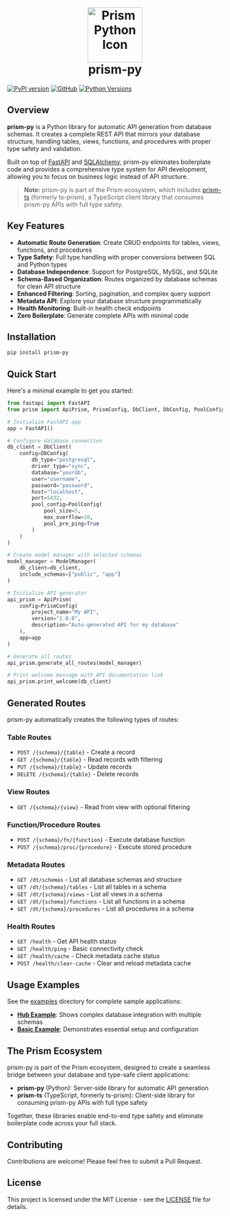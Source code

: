 # <div align="center"><img src="./resources/img/prism-py.png" alt="Prism Python Icon" width="128" height="128"><div align="center">prism-py</div></div>

[![PyPI version](https://badge.fury.io/py/prism-py.svg)](https://pypi.org/project/prism-py/)
[![GitHub](https://img.shields.io/github/license/Yrrrrrf/prism-py)](https://github.com/Yrrrrrf/prism-py/blob/main/LICENSE)
[![Python Versions](https://img.shields.io/pypi/pyversions/prism-py.svg)](https://pypi.org/project/prism-py/)

## Overview

**prism-py** is a Python library for automatic API generation from database schemas. It creates a complete REST API that mirrors your database structure, handling tables, views, functions, and procedures with proper type safety and validation.

Built on top of [FastAPI](https://fastapi.tiangolo.com/) and [SQLAlchemy](https://www.sqlalchemy.org/), prism-py eliminates boilerplate code and provides a comprehensive type system for API development, allowing you to focus on business logic instead of API structure.

> **Note:** prism-py is part of the Prism ecosystem, which includes [prism-ts](https://www.npmjs.com/package/ts-forge) (formerly ts-prism), a TypeScript client library that consumes prism-py APIs with full type safety.

## Key Features

- **Automatic Route Generation**: Create CRUD endpoints for tables, views, functions, and procedures
- **Type Safety**: Full type handling with proper conversions between SQL and Python types
- **Database Independence**: Support for PostgreSQL, MySQL, and SQLite
- **Schema-Based Organization**: Routes organized by database schemas for clean API structure
- **Enhanced Filtering**: Sorting, pagination, and complex query support
- **Metadata API**: Explore your database structure programmatically
- **Health Monitoring**: Built-in health check endpoints
- **Zero Boilerplate**: Generate complete APIs with minimal code

## Installation

```bash
pip install prism-py
```

## Quick Start

Here's a minimal example to get you started:

```python
from fastapi import FastAPI
from prism import ApiPrism, PrismConfig, DbClient, DbConfig, PoolConfig, ModelManager

# Initialize FastAPI app
app = FastAPI()

# Configure database connection
db_client = DbClient(
    config=DbConfig(
        db_type="postgresql",
        driver_type="sync",
        database="yourdb",
        user="username",
        password="password",
        host="localhost",
        port=5432,
        pool_config=PoolConfig(
            pool_size=5,
            max_overflow=10,
            pool_pre_ping=True
        )
    )
)

# Create model manager with selected schemas
model_manager = ModelManager(
    db_client=db_client,
    include_schemas=["public", "app"]
)

# Initialize API generator
api_prism = ApiPrism(
    config=PrismConfig(
        project_name="My API",
        version="1.0.0",
        description="Auto-generated API for my database"
    ),
    app=app
)

# Generate all routes
api_prism.generate_all_routes(model_manager)

# Print welcome message with API documentation link
api_prism.print_welcome(db_client)
```

## Generated Routes

prism-py automatically creates the following types of routes:

### Table Routes
- `POST /{schema}/{table}` - Create a record
- `GET /{schema}/{table}` - Read records with filtering
- `PUT /{schema}/{table}` - Update records
- `DELETE /{schema}/{table}` - Delete records

### View Routes
- `GET /{schema}/{view}` - Read from view with optional filtering

### Function/Procedure Routes
- `POST /{schema}/fn/{function}` - Execute database function
- `POST /{schema}/proc/{procedure}` - Execute stored procedure

### Metadata Routes
- `GET /dt/schemas` - List all database schemas and structure
- `GET /dt/{schema}/tables` - List all tables in a schema
- `GET /dt/{schema}/views` - List all views in a schema
- `GET /dt/{schema}/functions` - List all functions in a schema
- `GET /dt/{schema}/procedures` - List all procedures in a schema

### Health Routes
- `GET /health` - Get API health status
- `GET /health/ping` - Basic connectivity check
- `GET /health/cache` - Check metadata cache status
- `POST /health/clear-cache` - Clear and reload metadata cache

## Usage Examples

See the [examples](./examples) directory for complete sample applications:

- **[Hub Example](./examples/hub.py)**: Shows complex database integration with multiple schemas
- **[Basic Example](./examples/main.py)**: Demonstrates essential setup and configuration

## The Prism Ecosystem

prism-py is part of the Prism ecosystem, designed to create a seamless bridge between your database and type-safe client applications:

- **prism-py** (Python): Server-side library for automatic API generation
- **prism-ts** (TypeScript, formerly ts-prism): Client-side library for consuming prism-py APIs with full type safety

Together, these libraries enable end-to-end type safety and eliminate boilerplate code across your full stack.

## Contributing

Contributions are welcome! Please feel free to submit a Pull Request.

## License

This project is licensed under the MIT License - see the [LICENSE](LICENSE) file for details.